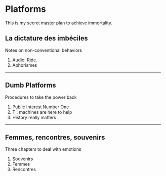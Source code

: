 # Platforms

This is my secret master plan to achieve immortality.

## La dictature des imbéciles
Notes on non-conventional behaviors

1. Audio: Ride.
2. Aphorismes

---

## Dumb Platforms
Procedures to take the power back

1. Public Interest Number One
2. T : machines are here to help
3. History really matters

---

## Femmes, rencontres, souvenirs
Three chapters to deal with emotions

1. Souvenirs
2. Femmes
3. Rencontres
